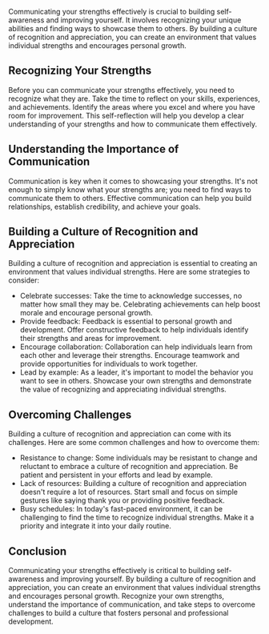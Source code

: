 
Communicating your strengths effectively is crucial to building self-awareness and improving yourself. It involves recognizing your unique abilities and finding ways to showcase them to others. By building a culture of recognition and appreciation, you can create an environment that values individual strengths and encourages personal growth.

Recognizing Your Strengths
--------------------------

Before you can communicate your strengths effectively, you need to recognize what they are. Take the time to reflect on your skills, experiences, and achievements. Identify the areas where you excel and where you have room for improvement. This self-reflection will help you develop a clear understanding of your strengths and how to communicate them effectively.

Understanding the Importance of Communication
---------------------------------------------

Communication is key when it comes to showcasing your strengths. It's not enough to simply know what your strengths are; you need to find ways to communicate them to others. Effective communication can help you build relationships, establish credibility, and achieve your goals.

Building a Culture of Recognition and Appreciation
--------------------------------------------------

Building a culture of recognition and appreciation is essential to creating an environment that values individual strengths. Here are some strategies to consider:

* Celebrate successes: Take the time to acknowledge successes, no matter how small they may be. Celebrating achievements can help boost morale and encourage personal growth.
* Provide feedback: Feedback is essential to personal growth and development. Offer constructive feedback to help individuals identify their strengths and areas for improvement.
* Encourage collaboration: Collaboration can help individuals learn from each other and leverage their strengths. Encourage teamwork and provide opportunities for individuals to work together.
* Lead by example: As a leader, it's important to model the behavior you want to see in others. Showcase your own strengths and demonstrate the value of recognizing and appreciating individual strengths.

Overcoming Challenges
---------------------

Building a culture of recognition and appreciation can come with its challenges. Here are some common challenges and how to overcome them:

* Resistance to change: Some individuals may be resistant to change and reluctant to embrace a culture of recognition and appreciation. Be patient and persistent in your efforts and lead by example.
* Lack of resources: Building a culture of recognition and appreciation doesn't require a lot of resources. Start small and focus on simple gestures like saying thank you or providing positive feedback.
* Busy schedules: In today's fast-paced environment, it can be challenging to find the time to recognize individual strengths. Make it a priority and integrate it into your daily routine.

Conclusion
----------

Communicating your strengths effectively is critical to building self-awareness and improving yourself. By building a culture of recognition and appreciation, you can create an environment that values individual strengths and encourages personal growth. Recognize your own strengths, understand the importance of communication, and take steps to overcome challenges to build a culture that fosters personal and professional development.

